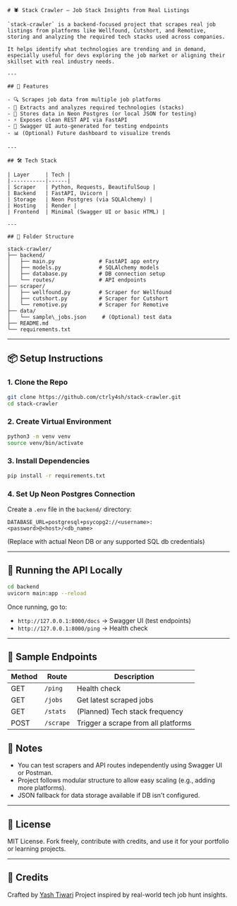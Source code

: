 
```
# 🕷️ Stack Crawler – Job Stack Insights from Real Listings

`stack-crawler` is a backend-focused project that scrapes real job listings from platforms like Wellfound, Cutshort, and Remotive, storing and analyzing the required tech stacks used across companies.

It helps identify what technologies are trending and in demand, especially useful for devs exploring the job market or aligning their skillset with real industry needs.

---

## 🚀 Features

- 🔍 Scrapes job data from multiple job platforms
- 🧠 Extracts and analyzes required technologies (stacks)
- 💾 Stores data in Neon Postgres (or local JSON for testing)
- ⚡ Exposes clean REST API via FastAPI
- 🧪 Swagger UI auto-generated for testing endpoints
- 📊 (Optional) Future dashboard to visualize trends

---

## 🛠 Tech Stack

| Layer     | Tech |
|-----------|------|
| Scraper   | Python, Requests, BeautifulSoup |
| Backend   | FastAPI, Uvicorn |
| Storage   | Neon Postgres (via SQLAlchemy) |
| Hosting   | Render |
| Frontend  | Minimal (Swagger UI or basic HTML) |

---

## 📁 Folder Structure

```

```
stack-crawler/
├── backend/
│   ├── main.py              # FastAPI app entry
│   ├── models.py            # SQLAlchemy models
│   ├── database.py          # DB connection setup
│   └── routes/              # API endpoints
├── scraper/
│   ├── wellfound.py         # Scraper for Wellfound
│   ├── cutshort.py          # Scraper for Cutshort
│   └── remotive.py          # Scraper for Remotive
├── data/
│   └── sample\_jobs.json     # (Optional) test data
├── README.md
└── requirements.txt

````

---

## 📦 Setup Instructions

### 1. Clone the Repo

```bash
git clone https://github.com/ctrly4sh/stack-crawler.git
cd stack-crawler
````

### 2. Create Virtual Environment

```bash
python3 -m venv venv
source venv/bin/activate
```

### 3. Install Dependencies

```bash
pip install -r requirements.txt
```

### 4. Set Up Neon Postgres Connection

Create a `.env` file in the `backend/` directory:

```
DATABASE_URL=postgresql+psycopg2://<username>:<password>@<host>/<db_name>
```

(Replace with actual Neon DB or any supported SQL db credentials)

---

## 🔌 Running the API Locally

```bash
cd backend
uvicorn main:app --reload
```

Once running, go to:

* `http://127.0.0.1:8000/docs` → Swagger UI (test endpoints)
* `http://127.0.0.1:8000/ping` → Health check

---

## 🧪 Sample Endpoints

| Method | Route     | Description                         |
| ------ | --------- | ----------------------------------- |
| GET    | `/ping`   | Health check                        |
| GET    | `/jobs`   | Get latest scraped jobs             |
| GET    | `/stats`  | (Planned) Tech stack frequency      |
| POST   | `/scrape` | Trigger a scrape from all platforms |


## 📌 Notes

* You can test scrapers and API routes independently using Swagger UI or Postman.
* Project follows modular structure to allow easy scaling (e.g., adding more platforms).
* JSON fallback for data storage available if DB isn't configured.

---

## 🪪 License

MIT License. Fork freely, contribute with credits, and use it for your portfolio or learning projects.

---

## 🙌 Credits

Crafted by [Yash Tiwari](https://github.com/ctrly4sh)
Project inspired by real-world tech job hunt insights.

```

